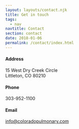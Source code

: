 ```yaml
---
layout: layouts/contact.njk
title: Get in touch
tags:
  - nav
navtitle: Contact
section: contact
date: 2018-01-06
permalink: /contact/index.html
---
```

<div class="row mt-5 mb-4">
					<div class="col-lg-4">
						<div class="feature-box feature-box-style-2">
							<div class="feature-box-icon pt-0">
								<i class="icon-location-pin icons"></i>
							</div>
							<div class="feature-box-info">
								<h4 class="mb-2">Address</h4>
								<p class="text-4">
									15 West Dry Creek Circle<br>
									Littleton, CO 80210
								</p>
							</div>
						</div>
					</div>
					<div class="col-lg-4">
						<div class="feature-box feature-box-style-2">
							<div class="feature-box-icon pt-0">
								<i class="icon-phone icons"></i>
							</div>
							<div class="feature-box-info">
								<h4 class="mb-2">Phone</h4>
								<p class="text-4">
									303-952-1100
								</p>
							</div>
						</div>
					</div>
					<div class="col-lg-4">
						<div class="feature-box feature-box-style-2">
							<div class="feature-box-icon pt-0">
								<i class="icon-envelope icons"></i>
							</div>
							<div class="feature-box-info">
								<h4 class="mb-2">Email</h4>
								<p class="text-4">
									<a href="mailto:info@coloradopulmonary.com" class="text-decoration-none">info@coloradopulmonary.com</a><br>
								</p>
							</div>
						</div>
					</div>
				</div>